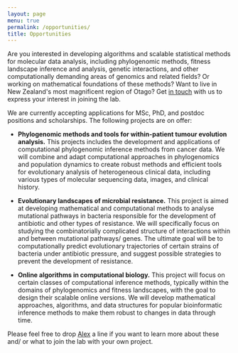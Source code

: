 ```yaml
---
layout: page
menu: true
permalink: /opportunities/
title: Opportunities
---
```


Are you interested in developing algorithms and scalable statistical methods for molecular data analysis, including phylogenomic methods, fitness landscape inference and analysis, genetic interactions, and other computationally demanding areas of genomics and related fields?
Or working on mathematical foundations of these methods?
Want to live in New Zealand's most magnificent region of Otago?
Get [in touch](/alex/) with us to express your interest in joining the lab.

We are currently accepting applications for MSc, PhD, and postdoc positions and scholarships.
The following projects are on offer:

- **Phylogenomic methods and tools for within-patient tumour evolution analysis.**
  This projects includes the development and applications of computational phylogenomic inference methods from cancer data.
  We will combine and adapt computational approaches in phylogenomics and population dynamics to create robust methods and efficient tools for evolutionary analysis of heterogeneous clinical data, including various types of molecular sequencing data, images, and clinical history.

- **Evolutionary landscapes of microbial resistance.**
  This project is aimed at developing mathematical and computational methods to analyse mutational pathways in bacteria responsible for the development of antibiotic and other types of resistance.
  We will specifically focus on studying the combinatorially complicated structure of interactions within and between mutational pathways/ genes.
  The ultimate goal will be to computationally predict evolutionary trajectories of certain strains of bacteria under antibiotic pressure, and suggest possible strategies to prevent the development of resistance.

- **Online algorithms in computational biology.**
  This project will focus on certain classes of computational inference methods, typically within the domains of phylogenomics and fitness landscapes, with the goal to design their scalable online versions.
  We will develop mathematical approaches, algorithms, and data structures for popular bioinformatic inference methods to make them robust to changes in data through time.

Please feel free to drop [Alex](/alex/) a line if you want to learn more about these and/ or what to join the lab with your own project.

